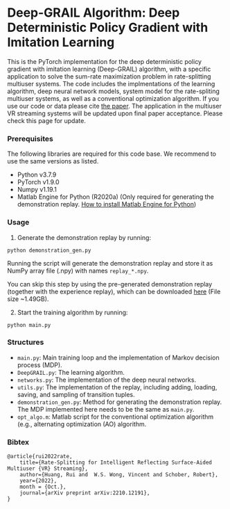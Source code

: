 # Deep-GRAIL Algorithm: Deep Deterministic Policy Gradient with Imitation Learning

This is the PyTorch implementation for the deep deterministic policy gradient with imitation learning (Deep-GRAIL) algorithm, with a specific application to solve the sum-rate maximization problem in rate-splitting multiuser systems. The code includes the implmentations of the learning algorithm, deep neural network models, system model for the rate-spliting multiuser systems, as well as a conventional optimization algorithm. If you use our code or data please cite [the paper](https://arxiv.org/abs/2210.12191). The application in the multiuser VR streaming systems will be updated upon final paper acceptance. Please check this page for update.

### Prerequisites

The following libraries are required for this code base. We recommend to use the same versions as listed.
* Python v3.7.9
* PyTorch v1.9.0
* Numpy v1.19.1
* Matlab Engine for Python (R2020a) (Only required for generating the demonstration replay. [How to install Matlab Engine for Python](https://www.mathworks.com/help/matlab/matlab_external/install-the-matlab-engine-for-python.html))

### Usage
1. Generate the demonstration replay by running:
```
python demonstration_gen.py
```
Running the script will generate the demonstration replay and store it as NumPy array file (.npy) with names `replay_*.npy`. 

You can skip this step by using the pre-generated demonstration replay (together with the experience replay), which can be downloaded [here](https://drive.google.com/file/d/1PCTX1Li6Gow6G3ij0vK2dCuPVHBV2FzZ/view?usp=share_link) (File size ~1.49GB).

2. Start the training algorithm by running:
```
python main.py
```

### Structures
* `main.py`: Main training loop and the implementation of Markov decision process (MDP).
* `DeepGRAIL.py`: The learning algorithm.
* `networks.py`: The implementation of the deep neural networks.
* `utils.py`: The implementation of the replay, including adding, loading, saving, and sampling of transition tuples.
* `demonstration_gen.py`: Method for generating the demonstration replay. The MDP implemented here needs to be the same as `main.py`.
* `opt_algo.m`: Matlab script for the conventional optimization algorithm (e.g., alternating optimization (AO) algorithm.

### Bibtex

```
@article{rui2022rate,
    title={Rate-Splitting for Intelligent Reflecting Surface-Aided Multiuser {VR} Streaming},
   	author={Huang, Rui and  W.S. Wong, Vincent and Schober, Robert},
    year={2022},
    month = {Oct.},
    journal={arXiv preprint arXiv:2210.12191},
}
```
